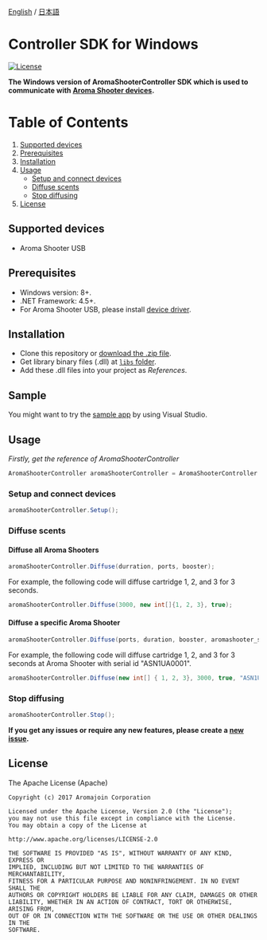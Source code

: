 [English](https://github.com/aromajoin/controller-sdk-windows) / [日本語](README-JP.md)

# Controller SDK for Windows

[![License](https://img.shields.io/badge/license-Apache%202-4EB1BA.svg?style=flat-square)](https://www.apache.org/licenses/LICENSE-2.0.html)  

**The Windows version of AromaShooterController SDK which is used to communicate with [Aroma Shooter devices](https://aromajoin.com/products/aroma-shooter).**  

# Table of Contents
1. [Supported devices](https://github.com/aromajoin/controller-sdk-windows#supported-devices)  
2. [Prerequisites](https://github.com/aromajoin/controller-sdk-windows#prerequisites)
3. [Installation](https://github.com/aromajoin/controller-sdk-windows#installation)
4. [Usage](https://github.com/aromajoin/controller-sdk-windows#usage)
    * [Setup and connect devices](https://github.com/aromajoin/controller-sdk-windows#setup-and-connect-devices)
    * [Diffuse scents](https://github.com/aromajoin/controller-sdk-windows#diffuse-scents)
    * [Stop diffusing](https://github.com/aromajoin/controller-sdk-windows#stop-diffusing)
5. [License](https://github.com/aromajoin/controller-sdk-windows#license)

## Supported devices
* Aroma Shooter USB

## Prerequisites
* Windows version: 8+.
* .NET Framework: 4.5+. 
* For Aroma Shooter USB, please install [device driver](http://www.ftdichip.com/Drivers/CDM/CDM21224_Setup.zip).

## Installation  
* Clone this repository or [download the .zip file](https://github.com/aromajoin/controller-sdk-windows/releases/).
* Get library binary files (.dll) at [`libs` folder](https://github.com/aromajoin/controller-sdk-windows/tree/master/libs).
* Add these .dll files into your project as *References*.  

## Sample
You might want to try the [sample app](https://github.com/aromajoin/controller-sdk-windows/tree/master/sample) by using Visual Studio.

## Usage  
 
*Firstly, get the reference of AromaShooterController*
```C#
AromaShooterController aromaShooterController = AromaShooterController.SharedInstance;
```
### Setup and connect devices
```C#
aromaShooterController.Setup();
```
### Diffuse scents 

#### Diffuse all Aroma Shooters
```C#
aromaShooterController.Diffuse(durration, ports, booster);
```

For example, the following code will diffuse cartridge 1, 2, and 3 for 3 seconds.
```C#
aromaShooterController.Diffuse(3000, new int[]{1, 2, 3}, true);
```

#### Diffuse a specific Aroma Shooter
```C#
aromaShooterController.Diffuse(ports, duration, booster, aromashooter_serial);
```  
For example, the following code will diffuse cartridge 1, 2, and 3 for 3 seconds at Aroma Shooter with serial id "ASN1UA0001".
```C#
aromaShooterController.Diffuse(new int[] { 1, 2, 3}, 3000, true, "ASN1UA0001");
```

### Stop diffusing
```C#
aromaShooterController.Stop();
```

**If you get any issues or require any new features, please create a [new issue](https://github.com/aromajoin/controller-sdk-windows/issues).**

## License  

The Apache License (Apache)

    Copyright (c) 2017 Aromajoin Corporation

    Licensed under the Apache License, Version 2.0 (the "License");
    you may not use this file except in compliance with the License.
    You may obtain a copy of the License at

    http://www.apache.org/licenses/LICENSE-2.0

    THE SOFTWARE IS PROVIDED "AS IS", WITHOUT WARRANTY OF ANY KIND, EXPRESS OR
    IMPLIED, INCLUDING BUT NOT LIMITED TO THE WARRANTIES OF MERCHANTABILITY,
    FITNESS FOR A PARTICULAR PURPOSE AND NONINFRINGEMENT. IN NO EVENT SHALL THE
    AUTHORS OR COPYRIGHT HOLDERS BE LIABLE FOR ANY CLAIM, DAMAGES OR OTHER
    LIABILITY, WHETHER IN AN ACTION OF CONTRACT, TORT OR OTHERWISE, ARISING FROM,
    OUT OF OR IN CONNECTION WITH THE SOFTWARE OR THE USE OR OTHER DEALINGS IN THE
    SOFTWARE.
